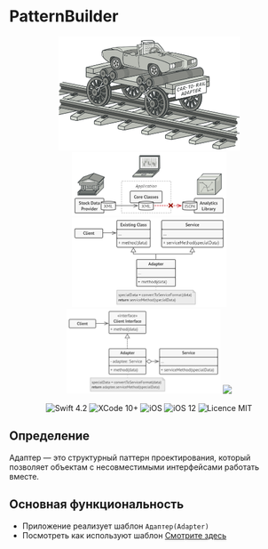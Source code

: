 # PatternBuilder


<div align = "center">
<img src="/screens/image1.jpeg" width="65%">    


<img src="/screens/image2.jpeg" width="55%"> 


<img src="/screens/image3.jpeg" width="55%">        


<img src="/screens/image4.jpeg" width="55%">       

<img src="/screens/image5.jpeg" width="55%">        

</div>
<p align="center">
<img src="https://img.shields.io/badge/Swift-4.2-orange.svg" alt="Swift 4.2"/>
<img src="https://img.shields.io/badge/Xcode-10%2B-brightgreen.svg" alt="XCode 10+"/>
<img src="https://img.shields.io/badge/platform-iOS-green.svg" alt="iOS"/>
<img src="https://img.shields.io/badge/iOS-12%2B-brightgreen.svg" alt="iOS 12"/>
<img src="https://img.shields.io/badge/licence-MIT-lightgray.svg" alt="Licence MIT"/>
</p>

<div align="left">

## Определение
Адаптер — это структурный паттерн проектирования, который позволяет объектам с несовместимыми интерфейсами работать вместе.


## Основная функциональность
* Приложение реализует шаблон `Адаптер(Adapter)`
* Посмотреть как используют шаблон [Смотрите здесь](https://refactoring.guru/ru/design-patterns/adapter)








